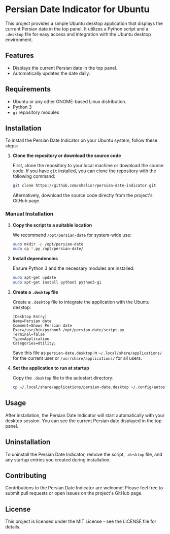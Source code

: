 # Persian Date Indicator for Ubuntu

This project provides a simple Ubuntu desktop application that displays the current Persian date in the top panel. It utilizes a Python script and a `.desktop` file for easy access and integration with the Ubuntu desktop environment.

## Features

- Displays the current Persian date in the top panel.
- Automatically updates the date daily.

## Requirements

- Ubuntu or any other GNOME-based Linux distribution.
- Python 3
- `gi` repository modules

## Installation

To install the Persian Date Indicator on your Ubuntu system, follow these steps:

1. **Clone the repository or download the source code**

   First, clone the repository to your local machine or download the source code. If you have `git` installed, you can clone the repository with the following command:

   ```bash
   git clone https://github.com/shalior/persian-date-indicator.git
   ```

   Alternatively, download the source code directly from the project's GitHub page.


### Manual Installation

1. **Copy the script to a suitable location**

   We recommend `/opt/persian-date` for system-wide use:

   ```bash
   sudo mkdir -p /opt/persian-date
   sudo cp *.py /opt/persian-date/
   ```

2. **Install dependencies**

   Ensure Python 3 and the necessary modules are installed:

   ```bash
   sudo apt-get update
   sudo apt-get install python3 python3-gi
   ```

3. **Create a `.desktop` file**

   Create a `.desktop` file to integrate the application with the Ubuntu desktop:

   ```plaintext
   [Desktop Entry]
   Name=Persian date
   Comment=Shows Persian date
   Exec=/usr/bin/python3 /opt/persian-date/script.py
   Terminal=false
   Type=Application
   Categories=Utility;
   ```

   Save this file as `persian-date.desktop` in `~/.local/share/applications/` for the current user or `/usr/share/applications/` for all users.

4. **Set the application to run at startup**

   Copy the `.desktop` file to the autostart directory:

   ```bash
   cp ~/.local/share/applications/persian-date.desktop ~/.config/autostart/
   ```

## Usage

After installation, the Persian Date Indicator will start automatically with your desktop session. You can see the current Persian date displayed in the top panel.

## Uninstallation

To uninstall the Persian Date Indicator, remove the script, `.desktop` file, and any startup entries you created during installation.

## Contributing

Contributions to the Persian Date Indicator are welcome! Please feel free to submit pull requests or open issues on the project's GitHub page.

## License

This project is licensed under the MIT License - see the LICENSE file for details.